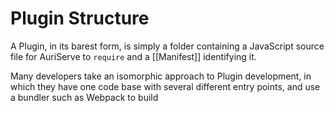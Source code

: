 # Plugin Structure

A Plugin, in its barest form, is simply a folder containing a JavaScript source file for AuriServe to `require` and a [[Manifest]] identifying it.



Many developers take an isomorphic approach to Plugin development, in which they have one code base with several different entry points, and use a bundler such as Webpack to build 
